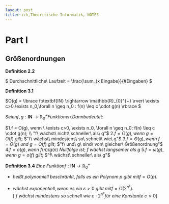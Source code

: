 ```yaml
---
layout: post
title: ich,Theoritische Informatik, NOTES
---
```

# Part I 
 
## Größenordnungen 

**Definition 2.2** 

$ Durchschnittliche\ Laufzeit = \frac{\sum_{x Eingabe}}{#Eingaben} $

**Definition 3.1**  

$O(g) = \lbrace f:\textbf{IN} \rightarrow  \mathbb{R}_{0}^{+} \rvert \exists c>0,\exists n_0,\forall n \geq n_0 : f(n)   \leq c \cdot g(n) \rbrace $ 

$Seien f, g: \textbf{IN} \rightarrow \mathbb{R}_{0}^{+} Funktionen. Dann bedeutet:$ 
 
$1.f = O(g), wenn \ \exists c>0, \exists n_0, \forall n \geq n_0: f(n) \leq c \cdot g(n); \\
"f\ wächst\ nicht\ schneller\ als\ g"$ 
$2.f = \Omega (g), wenn\ g = O(f)\ gilt;$
$"f\ wächst\ mindestens\ so\ schnell\ wie\ g"$ 
$3.f = \Theta (g), wenn\ f = O(g)\ und\ g =O(f)\ gilt;$
$"f\ und\ g\ sind\ von\ gleicher\ Größenordnung"$ 
$4.f = o(g), wenn\ f(n)/g(n)\ Nullfolge\ ist;$
$f\ wächst\ langsamer\ als\ g$ 
$5.f = \omega(g),wenn\ g = o(f)\ gilt;$
$"f\ wächst\ schneller\ als\ g"$ 

**Definition 3.4**  $Eine\ Funktion f:\textbf{IN} \rightarrow \mathbb{R}_{0}^{+}$ 
+ $heißt\ polynomiell\ beschränkt,\ falls\ es\ ein\ Polynom\ p\ gibt\ mit f = O(p).$ 

+ $wächst\ exponentiell, wenn\ es\ ein\ \varepsilon > 0\ gibt\ mit f = \Omega (2^{n^{\varepsilon}}). \lbrack\ f\ wächst\  mindestens\ so\ schnell\ wie\ c \cdot 2^{n^{\varepsilon}} für\ eine\ Konstante\ c>0 \rbrack$ 